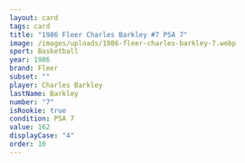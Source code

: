 ```yaml
---
layout: card
tags: card
title: "1986 Fleer Charles Barkley #7 PSA 7"
image: /images/uploads/1986-fleer-charles-barkley-7.webp
sport: Basketball
year: 1986
brand: Fleer
subset: ""
player: Charles Barkley
lastName: Barkley
number: "7"
isRookie: true
condition: PSA 7
value: 162
displayCase: "4"
order: 10
---
```

